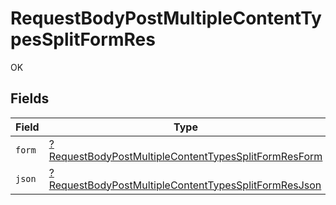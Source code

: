 # RequestBodyPostMultipleContentTypesSplitFormRes

OK


## Fields

| Field                                                                                                                                  | Type                                                                                                                                   | Required                                                                                                                               | Description                                                                                                                            |
| -------------------------------------------------------------------------------------------------------------------------------------- | -------------------------------------------------------------------------------------------------------------------------------------- | -------------------------------------------------------------------------------------------------------------------------------------- | -------------------------------------------------------------------------------------------------------------------------------------- |
| `form`                                                                                                                                 | [?RequestBodyPostMultipleContentTypesSplitFormResForm](../../models/operations/RequestBodyPostMultipleContentTypesSplitFormResForm.md) | :heavy_minus_sign:                                                                                                                     | N/A                                                                                                                                    |
| `json`                                                                                                                                 | [?RequestBodyPostMultipleContentTypesSplitFormResJson](../../models/operations/RequestBodyPostMultipleContentTypesSplitFormResJson.md) | :heavy_minus_sign:                                                                                                                     | N/A                                                                                                                                    |